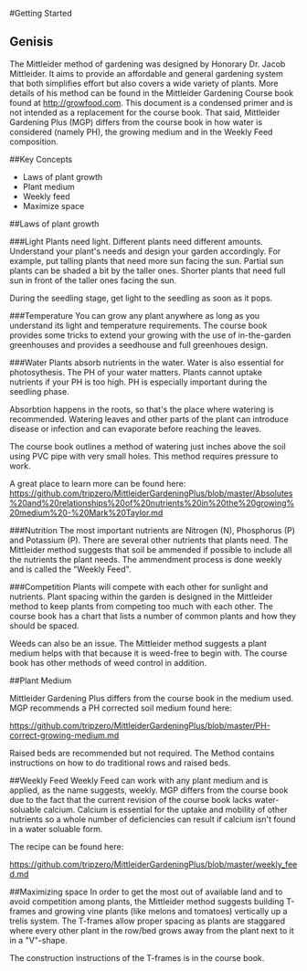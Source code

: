 #Getting Started

## Genisis
The Mittleider method of gardening was designed by Honorary Dr. Jacob Mittleider.  It aims to 
provide an affordable  and general gardening system that both simplifies effort but also 
covers a wide variety of plants.  More details of his method can be found in the Mittleider 
Gardening Course book found at http://growfood.com.  This document is a condensed primer and
is not intended as a replacement for the course book.  That said, Mittleider Gardening Plus
(MGP) differs from the course book in how water is considered (namely PH), the growing medium 
and in the Weekly Feed composition.

##Key Concepts
- Laws of plant growth
- Plant medium
- Weekly feed
- Maximize space

##Laws of plant growth

###Light
Plants need light.  Different plants need different amounts.  Understand your plant's needs 
and design your garden accordingly.  For example, put talling plants that need more sun 
facing the sun.  Partial sun plants can be shaded a bit by the taller ones.  Shorter plants
that need full sun in front of the taller ones facing the sun.


During the seedling stage, get light to the seedling as soon as it pops.

###Temperature
You can grow any plant anywhere as long as you understand its light and temperature 
requirements.  The course book provides some tricks to extend your growing with the use of
in-the-garden greenhouses and provides a seedhouse and full greenhoues design.

###Water
Plants absorb nutrients in the water.  Water is also essential for photosythesis.  The PH 
of your water matters.  Plants cannot uptake nutrients if your PH is too high.  PH is 
especially important during the seedling phase.

Absorbtion happens in the roots, so that's the place where watering is recommended.
Watering leaves and other parts of the plant can introduce disease or infection and can 
evaporate before reaching the leaves.

The course book outlines a method of watering just inches above the soil using PVC pipe
with very small holes.  This method requires pressure to work.

A great place to learn more can be found here:
https://github.com/tripzero/MittleiderGardeningPlus/blob/master/Absolutes%20and%20relationships%20of%20nutrients%20in%20the%20growing%20medium%20-%20Mark%20Taylor.md

###Nutrition
The most important nutrients are Nitrogen (N), Phosphorus (P) and Potassium (P).  There 
are several other nutrients that plants need.  The Mittleider method suggests that soil be 
ammended if possible to include all the nutrients the plant needs.  The ammendment process 
is done weekly and is called the "Weekly Feed".

###Competition
Plants will compete with each other for sunlight and nutrients.  Plant spacing within the 
garden is designed in the Mittleider method to keep plants from competing too much with each 
other.  The course book has a chart that lists a number of common plants and how they should 
be spaced.

Weeds can also be an issue.  The Mittleider method suggests a plant medium helps with that 
because it is weed-free to begin with.  The course book has other methods of weed control in 
addition.

##Plant Medium

Mittleider Gardening Plus differs from the course book in the medium used.  MGP recommends a
PH corrected soil medium found here:

https://github.com/tripzero/MittleiderGardeningPlus/blob/master/PH-correct-growing-medium.md

Raised beds are recommended but not required.  The Method contains instructions on how to do 
traditional rows and raised beds.

##Weekly Feed
Weekly Feed can work with any plant medium and is applied, as the name suggests, weekly.
MGP differs from the course book due to the fact that the current revision of the course 
book lacks water-soluable calcium.  Calcium is essential for the uptake and mobility of 
other nutrients so a whole number of deficiencies can result if calcium isn't found in a 
water soluable form.

The recipe can be found here:

https://github.com/tripzero/MittleiderGardeningPlus/blob/master/weekly_feed.md

##Maximizing space
In order to get the most out of available land and to avoid competition among plants, the 
Mittleider method suggests building T-frames and growing vine plants (like melons and 
tomatoes) vertically up a trelis system.  The T-frames allow proper spacing as plants are 
staggared where every other plant in the row/bed grows away from the plant next to it in a 
"V"-shape.

The construction instructions of the T-frames is in the course book.